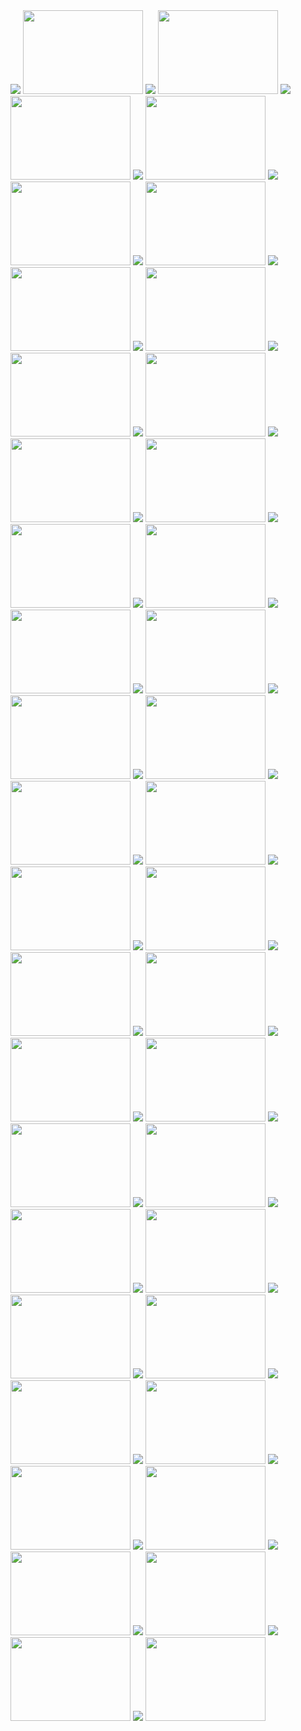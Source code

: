 <img src="http://www.microsoft.com/japan/office/images/2007/gokai/interview1/img01.jpg" />
<img src="http://12.media.tumblr.com/tumblr_ktsedxicqU1qzn5vfo1_400.jpg" height="134" width="192" />
<img src="http://www.microsoft.com/japan/office/images/2007/gokai/interview1/img02.jpg" />
<img src="http://22.media.tumblr.com/tumblr_ktqf8yO5Y31qzn5vfo1_400.jpg" height="134" width="192" />
<img src="http://www.microsoft.com/japan/office/images/2007/gokai/interview1/img03.jpg" />
<img src="http://9.media.tumblr.com/tumblr_ktse7oM79f1qzn5vfo1_400.jpg" height="134" width="192" />
<img src="http://www.microsoft.com/japan/office/images/2007/gokai/interview1/img04.jpg" />
<img src="http://5.media.tumblr.com/tumblr_ktqfemSx7W1qzn5vfo1_400.jpg" height="134" width="192" />
<img src="http://www.microsoft.com/japan/office/images/2007/gokai/interview1/img05.jpg" />
<img src="http://8.media.tumblr.com/tumblr_ktqfoo0Tyu1qzn5vfo1_400.jpg" height="134" width="192" />
<img src="http://www.microsoft.com/japan/office/images/2007/gokai/interview1/img06.jpg" />
<img src="http://18.media.tumblr.com/tumblr_ktqfr5U6qG1qzn5vfo1_400.jpg" height="134" width="192" />
<img src="http://www.microsoft.com/japan/office/images/2007/gokai/interview1/img07.jpg" />
<img src="http://17.media.tumblr.com/tumblr_ktqfdktJ8A1qzn5vfo1_400.jpg" height="134" width="192" />
<img src="http://www.microsoft.com/japan/office/images/2007/gokai/interview1/img08.jpg" />
<img src="http://9.media.tumblr.com/tumblr_ktqf6jDRsk1qzn5vfo1_400.jpg" height="134" width="192" />
<img src="http://www.microsoft.com/japan/office/images/2007/gokai/interview1/img09.jpg" />
<img src="http://16.media.tumblr.com/tumblr_ktfbvvFtOo1qzn5vfo1_400.jpg" height="134" width="192" />
<img src="http://www.microsoft.com/japan/office/images/2007/gokai/interview1/img10.jpg" />
<img src="http://15.media.tumblr.com/tumblr_ktqf53sVtU1qzn5vfo1_400.jpg" height="134" width="192" />
<img src="http://www.microsoft.com/japan/office/images/2007/gokai/interview1/img11.jpg" />
<img src="http://8.media.tumblr.com/tumblr_ktdlvqQyrZ1qzn5vfo1_400.jpg" height="134" width="192" />
<img src="http://www.microsoft.com/japan/office/images/2007/gokai/interview1/img12.jpg" />
<img src="http://18.media.tumblr.com/tumblr_ktbsn65IBC1qzn5vfo1_400.jpg" height="134" width="192" />
<img src="http://www.microsoft.com/japan/office/images/2007/gokai/interview1/img13.jpg" />
<img src="http://11.media.tumblr.com/tumblr_kswpe89jxv1qzn5vfo1_400.jpg" height="134" width="192" />
<img src="http://www.microsoft.com/japan/office/images/2007/gokai/interview1/img14.jpg" />
<img src="http://10.media.tumblr.com/tumblr_ktqft0zKdq1qzn5vfo1_400.jpg" height="134" width="192" />
<img src="http://www.microsoft.com/japan/office/images/2007/gokai/interview1/img15.jpg" />
<img src="http://19.media.tumblr.com/tumblr_kswpdfZa1P1qzn5vfo1_400.jpg" height="134" width="192" />
<img src="http://www.microsoft.com/japan/office/images/2007/gokai/interview1/img16.jpg" />
<img src="http://17.media.tumblr.com/tumblr_ktfbld1BZR1qzn5vfo1_400.jpg" height="134" width="192" />
<img src="http://www.microsoft.com/japan/office/images/2007/gokai/interview1/img17.jpg" />
<img src="http://13.media.tumblr.com/tumblr_ktbsobDIQB1qzn5vfo1_400.jpg" height="134" width="192" />
<img src="http://www.microsoft.com/japan/office/images/2007/gokai/interview1/img18.jpg" />
<img src="http://12.media.tumblr.com/tumblr_ktsdy0SPFt1qzn5vfo1_400.jpg" height="134" width="192" />
<img src="http://www.microsoft.com/japan/office/images/2007/gokai/interview1/img19.jpg" />
<img src="http://11.media.tumblr.com/tumblr_ktbsiy17Xv1qzn5vfo1_400.jpg" height="134" width="192" />
<img src="http://www.microsoft.com/japan/office/images/2007/gokai/interview1/img20.jpg" />
<img src="http://5.media.tumblr.com/tumblr_kt7wr5bagL1qzn5vfo1_400.jpg" height="134" width="192" />
<img src="http://www.microsoft.com/japan/office/images/2007/gokai/interview1/img21.jpg" />
<img src="http://12.media.tumblr.com/tumblr_kswpnlPFM61qzn5vfo1_400.jpg" height="134" width="192" />
<img src="http://www.microsoft.com/japan/office/images/2007/gokai/interview1/img22.jpg" />
<img src="http://3.media.tumblr.com/tumblr_kt25r3Pkt41qzn5vfo1_400.jpg" height="134" width="192" />
<img src="http://www.microsoft.com/japan/office/images/2007/gokai/interview1/img23.jpg" />
<img src="http://9.media.tumblr.com/tumblr_kt262iRN6H1qzn5vfo1_400.jpg" height="134" width="192" />
<img src="http://www.microsoft.com/japan/office/images/2007/gokai/interview1/img24.jpg" />
<img src="http://16.media.tumblr.com/tumblr_kt267eQN2a1qzn5vfo1_400.jpg" height="134" width="192" />
<img src="http://www.microsoft.com/japan/office/images/2007/gokai/interview1/img25.jpg" />
<img src="http://8.media.tumblr.com/tumblr_ktbsgnHGZi1qzn5vfo1_400.jpg" height="134" width="192" />
<img src="http://www.microsoft.com/japan/office/images/2007/gokai/interview1/img26.jpg" />
<img src="http://5.media.tumblr.com/tumblr_ktqfbepvzm1qzn5vfo1_400.jpg" height="134" width="192" />
<img src="http://www.microsoft.com/japan/office/images/2007/gokai/interview1/img27.jpg" />
<img src="http://13.media.tumblr.com/tumblr_kt26cwBgeE1qzn5vfo1_400.jpg" height="134" width="192" />
<img src="http://www.microsoft.com/japan/office/images/2007/gokai/interview1/img28.jpg" />
<img src="http://15.media.tumblr.com/tumblr_kswpmwvVwu1qzn5vfo1_400.jpg" height="134" width="192" />
<img src="http://www.microsoft.com/japan/office/images/2007/gokai/interview1/img29.jpg" />
<img src="http://2.media.tumblr.com/tumblr_kswpmgxuB51qzn5vfo1_400.jpg" height="134" width="192" />
<img src="http://www.microsoft.com/japan/office/images/2007/gokai/interview1/img30.jpg" />
<img src="http://22.media.tumblr.com/tumblr_ktdlcuerv91qzn5vfo1_400.jpg" height="134" width="192" />
<img src="http://www.microsoft.com/japan/office/images/2007/gokai/interview1/img31.jpg" />
<img src="http://3.media.tumblr.com/tumblr_kswpfwuQYN1qzn5vfo1_400.jpg" height="134" width="192" />
<img src="http://www.microsoft.com/japan/office/images/2007/gokai/interview1/img32.jpg" />
<img src="http://18.media.tumblr.com/tumblr_kswphmvkEM1qzn5vfo1_400.jpg" height="134" width="192" />
<img src="http://www.microsoft.com/japan/office/images/2007/gokai/interview1/img33.jpg" />
<img src="http://23.media.tumblr.com/tumblr_kswpihpNRT1qzn5vfo1_400.jpg" height="134" width="192" />
<img src="http://www.microsoft.com/japan/office/images/2007/gokai/interview1/img34.jpg" />
<img src="http://11.media.tumblr.com/tumblr_kswplyVK5J1qzn5vfo1_400.jpg" height="134" width="192" />
<img src="http://www.microsoft.com/japan/office/images/2007/gokai/interview1/img35.jpg" />
<img src="http://12.media.tumblr.com/tumblr_kt7wow7WiC1qzn5vfo1_400.jpg" height="134" width="192" />
<img src="http://www.microsoft.com/japan/office/images/2007/gokai/interview1/img36.jpg" />
<img src="http://17.media.tumblr.com/tumblr_ktqfjhVHZT1qzn5vfo1_400.jpg" height="134" width="192" />
<img src="http://www.microsoft.com/japan/office/images/2007/gokai/interview1/img37.jpg" />
<img src="http://8.media.tumblr.com/tumblr_ktdlnhb9Ki1qzn5vfo1_400.jpg" height="134" width="192" />
<img src="http://www.microsoft.com/japan/office/images/2007/gokai/interview1/img38.jpg" />
<img src="http://8.media.tumblr.com/tumblr_ktse753WU51qzn5vfo1_400.jpg" height="134" width="192" />
<img src="http://www.microsoft.com/japan/office/images/2007/gokai/interview1/img39.jpg" />
<img src="http://18.media.tumblr.com/tumblr_ktsdw7ZVRX1qzn5vfo1_400.jpg" height="134" width="192" />
<img src="http://www.microsoft.com/japan/office/images/2007/gokai/interview1/img40.jpg" />
<img src="http://8.media.tumblr.com/tumblr_ktqfggQyCR1qzn5vfo1_400.jpg" height="134" width="192" />


